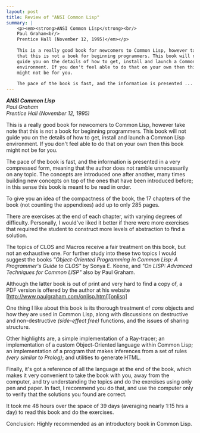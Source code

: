 ```yaml
---
layout: post
title: Review of "ANSI Common Lisp"
summary: |
    <p><em><strong>ANSI Common Lisp</strong><br/>
    Paul Graham<br/>
    Prentice Hall (November 12, 1995)</em></p>
    
    This is a really good book for newcomers to Common Lisp, however take note
    that this is not a book for beginning programmers. This book will not
    guide you on the details of how to get, install and launch a Common Lisp
    environment. If you don't feel able to do that on your own then this book
    might not be for you.
    
    The pace of the book is fast, and the information is presented ...
---
```


<p><em><strong>ANSI Common Lisp</strong><br/>
Paul Graham<br/>
Prentice Hall (November 12, 1995)</em></p>

This is a really good book for newcomers to Common Lisp, however take note
that this is not a book for beginning programmers. This book will not
guide you on the details of how to get, install and launch a Common Lisp
environment. If you don't feel able to do that on your own then this book
might not be for you.

The pace of the book is fast, and the information is presented in a very
compressed form, meaning that the author does not ramble unnecessarily on
any topic. The concepts are introduced one after another, many times
building new concepts on top of the ones that have been introduced before;
in this sense this book is meant to be read in order.

To give you an idea of the compactness of the book, the 17 chapters of the
book (not counting the appendixes) add up to only 285 pages.

There are exercises at the end of each chapter, with varying degrees of
difficulty. Personally, I would've liked it better if there were more
exercises that required the student to construct more levels of
abstraction to find a solution.

The topics of CLOS and Macros receive a fair treatment on this book, but
not an exhaustive one. For further study into these two topics I would
suggest the books *"Object-Oriented Programming in Common Lisp: A
Programmer's Guide to CLOS"* by Sonya E. Keene, and *"On LISP: Advanced
Techniques for Common LISP"* also by Paul Graham.

Although the latter book is out of print and very hard to find a copy of,
a PDF version is offered by the author at his website
[http://www.paulgraham.com/onlisp.html][onlisp]

[onlisp]: http://www.paulgraham.com/onlisp.html

One thing I like about this book is its thorough treatment of *cons*
objects and how they are used in Common Lisp, along with discussions on
destructive and non-destructive *(side-effect free)* functions, and the
issues of sharing structure.

Other highlights are, a simple implementation of a Ray-tracer; an
implementation of a custom Object-Oriented language within Common Lisp; an
implementation of a program that makes inferences from a set of rules
*(very similar to Prolog)*; and utilities to generate HTML.

Finally, it's got a reference of all the language at the end of the book,
which makes it very convenient to take the book with you, away from the
computer, and try understanding the topics and do the exercises using only
pen and paper. In fact, I recommend you do that, and use the computer only
to verify that the solutions you found are correct.

It took me 48 hours over the space of 39 days (averaging nearly 1:15 hrs a
day) to read this book and do the exercises.

Conclusion: Highly recommended as an introductory book in Common Lisp.


<!-- vim: set tw=74 sw=4 ts=4 et spell filetype=mkd: -->
